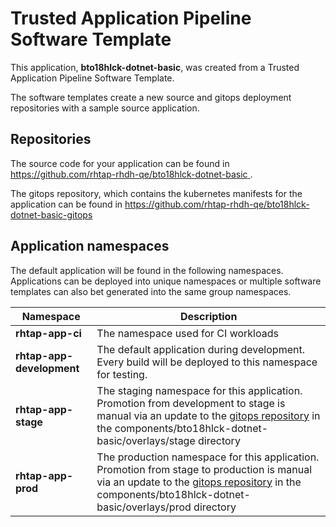 # Trusted Application Pipeline Software Template

This application, **bto18hlck-dotnet-basic**, was created from a Trusted Application Pipeline Software Template.

The software templates create a new source and gitops deployment repositories with a sample source application. 

## Repositories

The source code for your application can be found in [https://github.com/rhtap-rhdh-qe/bto18hlck-dotnet-basic ](https://github.com/rhtap-rhdh-qe/bto18hlck-dotnet-basic ).
 
The gitops repository, which contains the kubernetes manifests for the application can be found in 
[https://github.com/rhtap-rhdh-qe/bto18hlck-dotnet-basic-gitops ](https://github.com/rhtap-rhdh-qe/bto18hlck-dotnet-basic-gitops ) 

## Application namespaces 

The default application will be found in the following namespaces. Applications can be deployed into unique namespaces or multiple software templates can also bet generated into the same group namespaces.  

|  Namespace   |  Description   |  
| -------- | -------- |
| **rhtap-app-ci** | The namespace used for CI workloads |
| **rhtap-app-development** | The default application during development. Every build will be deployed to this namespace for testing. |
| **rhtap-app-stage** | The staging namespace for this application. Promotion from development to stage is manual via an update to the [gitops repository](https://github.com/rhtap-rhdh-qe/bto18hlck-dotnet-basic-gitops ) in the components/bto18hlck-dotnet-basic/overlays/stage directory |
| **rhtap-app-prod** | The production namespace for this application. Promotion from stage to production is manual via an update to the [gitops repository](https://github.com/rhtap-rhdh-qe/bto18hlck-dotnet-basic-gitops ) in the components/bto18hlck-dotnet-basic/overlays/prod directory |